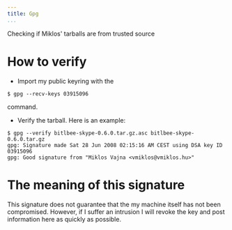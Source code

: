 ```yaml
---
title: Gpg
...
```


Checking if Miklos' tarballs are from trusted source

# How to verify

- Import my public keyring with the

```
$ gpg --recv-keys 03915096
```

command.

- Verify the tarball. Here is an example:

```
$ gpg --verify bitlbee-skype-0.6.0.tar.gz.asc bitlbee-skype-0.6.0.tar.gz
gpg: Signature made Sat 28 Jun 2008 02:15:16 AM CEST using DSA key ID 03915096
gpg: Good signature from "Miklos Vajna <vmiklos@vmiklos.hu>"
```

# The meaning of this signature

This signature does not guarantee that the my machine itself has not
been compromised. However, if I suffer an intrusion I will revoke the
key and post information here as quickly as possible.
